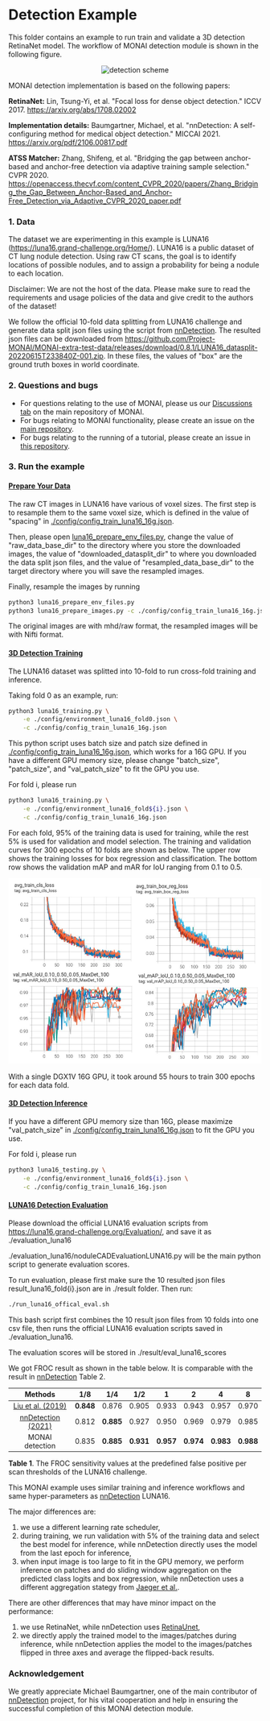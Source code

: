 # Detection Example
This folder contains an example to run train and validate a 3D detection RetinaNet model.
The workflow of MONAI detection module is shown in the following figure.
<p align="center">
  <img src="https://github.com/Project-MONAI/MONAI/blob/dev/docs/images/detection.png" alt="detection scheme")
</p>

MONAI detection implementation is based on the following papers:

**RetinaNet:** Lin, Tsung-Yi, et al. "Focal loss for dense object detection." ICCV 2017. https://arxiv.org/abs/1708.02002

**Implementation details:** Baumgartner, Michael, et al. "nnDetection: A self-configuring method for medical object detection." MICCAI 2021. https://arxiv.org/pdf/2106.00817.pdf

**ATSS Matcher:** Zhang, Shifeng, et al. "Bridging the gap between anchor-based and anchor-free detection via adaptive training sample selection." CVPR 2020. https://openaccess.thecvf.com/content_CVPR_2020/papers/Zhang_Bridging_the_Gap_Between_Anchor-Based_and_Anchor-Free_Detection_via_Adaptive_CVPR_2020_paper.pdf

### 1. Data

The dataset we are experimenting in this example is LUNA16 (https://luna16.grand-challenge.org/Home/).
LUNA16 is a public dataset of CT lung nodule detection. Using raw CT scans, the goal is to identify locations of possible nodules, and to assign a probability for being a nodule to each location.

Disclaimer: We are not the host of the data. Please make sure to read the requirements and usage policies of the data and give credit to the authors of the dataset!

We follow the official 10-fold data splitting from LUNA16 challenge and generate data split json files using the script from [nnDetection](https://github.com/MIC-DKFZ/nnDetection/blob/main/projects/Task016_Luna/scripts/prepare.py).
The resulted json files can be downloaded from https://github.com/Project-MONAI/MONAI-extra-test-data/releases/download/0.8.1/LUNA16_datasplit-20220615T233840Z-001.zip.
In these files, the values of "box" are the ground truth boxes in world coordinate.

### 2. Questions and bugs

- For questions relating to the use of MONAI, please us our [Discussions tab](https://github.com/Project-MONAI/MONAI/discussions) on the main repository of MONAI.
- For bugs relating to MONAI functionality, please create an issue on the [main repository](https://github.com/Project-MONAI/MONAI/issues).
- For bugs relating to the running of a tutorial, please create an issue in [this repository](https://github.com/Project-MONAI/Tutorials/issues).

### 3. Run the example
#### [Prepare Your Data](./luna16_prepare_images.py)

The raw CT images in LUNA16 have various of voxel sizes. The first step is to resample them to the same voxel size, which is defined in the value of "spacing" in [./config/config_train_luna16_16g.json](./config/config_train_luna16_16g.json).

Then, please open [luna16_prepare_env_files.py](luna16_prepare_env_files.py), change the value of "raw_data_base_dir" to the directory where you store the downloaded images, the value of "downloaded_datasplit_dir" to where you downloaded the data split json files, and the value of "resampled_data_base_dir" to the target directory where you will save the resampled images.

Finally, resample the images by running
```bash
python3 luna16_prepare_env_files.py
python3 luna16_prepare_images.py -c ./config/config_train_luna16_16g.json
```

The original images are with mhd/raw format, the resampled images will be with Nifti format.

#### [3D Detection Training](./luna16_training.py)

The LUNA16 dataset was splitted into 10-fold to run cross-fold training and inference.

Taking fold 0 as an example, run:
```bash
python3 luna16_training.py \
    -e ./config/environment_luna16_fold0.json \
    -c ./config/config_train_luna16_16g.json
```

This python script uses batch size and patch size defined in [./config/config_train_luna16_16g.json](./config/config_train_luna16_16g.json), which works for a 16G GPU.
If you have a different GPU memory size, please change "batch_size", "patch_size", and "val_patch_size" to fit the GPU you use.

For fold i, please run
```bash
python3 luna16_training.py \
    -e ./config/environment_luna16_fold${i}.json \
    -c ./config/config_train_luna16_16g.json
```

For each fold, 95% of the training data is used for training, while the rest 5% is used for validation and model selection.
The training and validation curves for 300 epochs of 10 folds are shown as below. The upper row shows the training losses for box regression and classification. The bottom row shows the validation mAP and mAR for IoU ranging from 0.1 to 0.5.
<p align="center">
  <img src="luna16_tfevent.png" alt="detection train curve")
</p>

With a single DGX1V 16G GPU, it took around 55 hours to train 300 epochs for each data fold.

#### [3D Detection Inference](./luna16_testing.py)

If you have a different GPU memory size than 16G, please maximize "val_patch_size" in [./config/config_train_luna16_16g.json](./config/config_train_luna16_16g.json) to fit the GPU you use.

For fold i, please run
```bash
python3 luna16_testing.py \
    -e ./config/environment_luna16_fold${i}.json \
    -c ./config/config_train_luna16_16g.json
```

#### [LUNA16 Detection Evaluation](./run_luna16_offical_eval.sh)
Please download the official LUNA16 evaluation scripts from https://luna16.grand-challenge.org/Evaluation/,
and save it as ./evaluation_luna16

./evaluation_luna16/noduleCADEvaluationLUNA16.py will be the main python script to generate evaluation scores.

To run evaluation, please first make sure the 10 resulted json files result_luna16_fold{i}.json are in ./result folder.
Then run:
```bash
./run_luna16_offical_eval.sh
```

This bash script first combines the 10 result json files from 10 folds into one csv file,
then runs the official LUNA16 evaluation scripts saved in ./evaluation_luna16.

The evaluation scores will be stored in ./result/eval_luna16_scores

We got FROC result as shown in the table below. It is comparable with the result in [nnDetection](https://arxiv.org/pdf/2106.00817.pdf) Table 2.

| Methods             | 1/8   | 1/4   | 1/2   | 1     | 2     | 4     | 8     |
| :---:               | :---: | :---: | :---: | :---: | :---: | :---: | :---: |
| [Liu et al. (2019)](https://arxiv.org/pdf/1906.03467.pdf)   | **0.848** | 0.876 | 0.905 | 0.933 | 0.943 | 0.957 | 0.970 |
| [nnDetection (2021)](https://arxiv.org/pdf/2106.00817.pdf)  | 0.812 | **0.885** | 0.927 | 0.950 | 0.969 | 0.979 | 0.985 |
| MONAI detection     | 0.835 | **0.885** | **0.931** | **0.957** | **0.974** | **0.983** | **0.988** |

**Table 1**. The FROC sensitivity values at the predefined false positive per scan thresholds of the LUNA16 challenge.

This MONAI example uses similar training and inference workflows and same hyper-parameters as [nnDetection](https://github.com/MIC-DKFZ/nnDetection) LUNA16.

The major differences are:
1) we use a different learning rate scheduler,
2) during training, we run validation with 5% of the training data and select the best model for inference, while nnDetection directly uses the model from the last epoch for inference,
3) when input image is too large to fit in the GPU memory, we perform inference on patches and do sliding window aggregation on the predicted class logits and box regression, while nnDetection uses a different aggregation stategy from [Jaeger et al.](http://proceedings.mlr.press/v116/jaeger20a/jaeger20a.pdf).


There are other differences that may have minor impact on the performance:
1) we use RetinaNet, while nnDetection uses [RetinaUnet](http://proceedings.mlr.press/v116/jaeger20a/jaeger20a.pdf),
2) we directly apply the trained model to the images/patches during inference, while nnDetection applies the model to the images/patches flipped in three axes and average the flipped-back results.


### Acknowledgement
We greatly appreciate Michael Baumgartner, one of the main contributor of [nnDetection](https://github.com/MIC-DKFZ/nnDetection) project, for his vital cooperation and help in ensuring the successful completion of this MONAI detection module.
